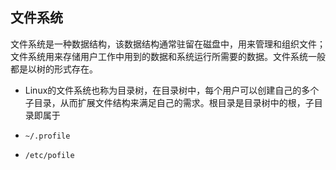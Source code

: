 

## 文件系统

文件系统是一种数据结构，该数据结构通常驻留在磁盘中，用来管理和组织文件；文件系统用来存储用户工作中用到的数据和系统运行所需要的数据。文件系统一般都是以树的形式存在。

* Linux的文件系统也称为目录树，在目录树中，每个用户可以创建自己的多个子目录，从而扩展文件结构来满足自己的需求。根目录是目录树中的根，子目录即属于

* `~/.profile`
* `/etc/pofile`

